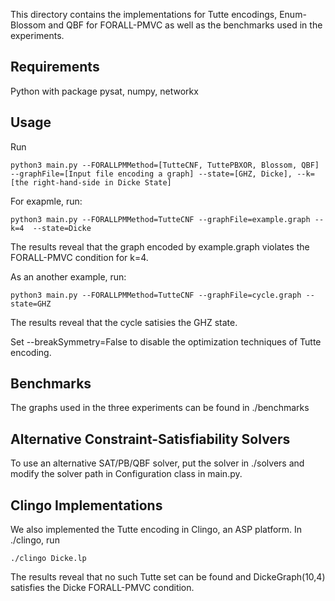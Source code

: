 This directory contains the implementations for Tutte encodings, Enum-Blossom and QBF for FORALL-PMVC as well as the benchmarks used in the experiments.

Requirements
--------------
Python with package pysat, numpy, networkx 

Usage
--------------
Run

	python3 main.py --FORALLPMMethod=[TutteCNF, TuttePBXOR, Blossom, QBF] --graphFile=[Input file encoding a graph] --state=[GHZ, Dicke], --k=[the right-hand-side in Dicke State]
	

For exapmle, run:

	python3 main.py --FORALLPMMethod=TutteCNF --graphFile=example.graph --k=4  --state=Dicke
	
The results reveal that the graph encoded by example.graph violates the FORALL-PMVC condition for k=4.

As an another example, run:

	python3 main.py --FORALLPMMethod=TutteCNF --graphFile=cycle.graph --state=GHZ
	
The results reveal that the cycle satisies the GHZ state.

Set --breakSymmetry=False to disable the optimization techniques of Tutte encoding.

Benchmarks
----------------
The graphs used in the three experiments can be found in ./benchmarks

Alternative Constraint-Satisfiability Solvers
---------------------------------------------
To use an alternative SAT/PB/QBF solver, put the solver in ./solvers and modify the solver path in Configuration class in main.py.


Clingo Implementations
-----------------------
We also implemented the Tutte encoding in Clingo, an ASP platform. In ./clingo, run

	./clingo Dicke.lp
	
The results reveal that no such Tutte set can be found and DickeGraph(10,4) satisfies the Dicke FORALL-PMVC condition.
